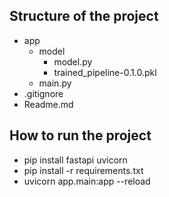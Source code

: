 ## Structure of the project
- app
    - model
        - model.py
        - trained_pipeline-0.1.0.pkl
    - main.py
- .gitignore
- Readme.md

## How to run the project
- pip install fastapi uvicorn
- pip install -r requirements.txt
- uvicorn app.main:app --reload



